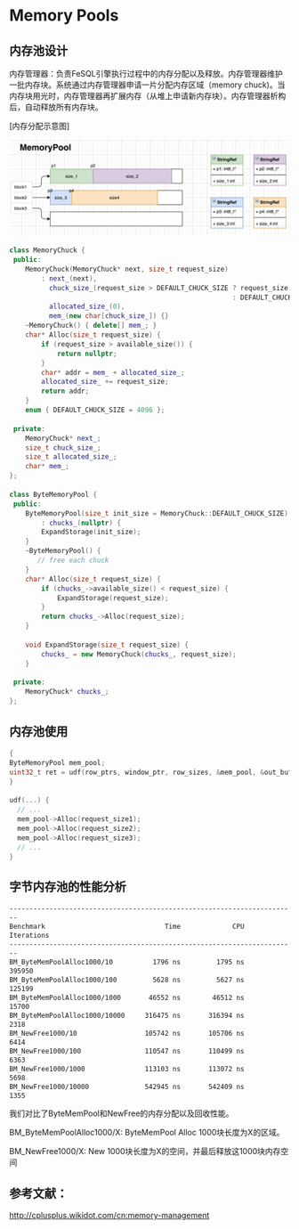 # Memory Pools

## 内存池设计

内存管理器：负责FeSQL引擎执行过程中的内存分配以及释放。内存管理器维护一批内存块。系统通过内存管理器申请一片分配内存区域（memory chuck)。当内存块用光时，内存管理器再扩展内存（从堆上申请新内存块）。内存管理器析构后，自动释放所有内存块。

[内存分配示意图]

![image-20200722114338949](./img/memory_pool.png)

```C++
class MemoryChuck {
 public:
    MemoryChuck(MemoryChuck* next, size_t request_size)
        : next_(next),
          chuck_size_(request_size > DEFAULT_CHUCK_SIZE ? request_size
                                                        : DEFAULT_CHUCK_SIZE),
          allocated_size_(0),
          mem_(new char[chuck_size_]) {}
    ~MemoryChuck() { delete[] mem_; }
    char* Alloc(size_t request_size) {
        if (request_size > available_size()) {
            return nullptr;
        }
        char* addr = mem_ + allocated_size_;
        allocated_size_ += request_size;
        return addr;
    }  
    enum { DEFAULT_CHUCK_SIZE = 4096 };

 private:
    MemoryChuck* next_;
    size_t chuck_size_;
    size_t allocated_size_;
    char* mem_;
};

class ByteMemoryPool {
 public:
    ByteMemoryPool(size_t init_size = MemoryChuck::DEFAULT_CHUCK_SIZE)
        : chucks_(nullptr) {
        ExpandStorage(init_size);
    }
    ~ByteMemoryPool() {
       // free each chuck
    }
    char* Alloc(size_t request_size) {
        if (chucks_->available_size() < request_size) {
            ExpandStorage(request_size);
        }
        return chucks_->Alloc(request_size);
    }

    void ExpandStorage(size_t request_size) {
        chucks_ = new MemoryChuck(chucks_, request_size);
    }

 private:
    MemoryChuck* chucks_;
};
```





## 内存池使用

```C++
{
ByteMemoryPool mem_pool;
uint32_t ret = udf(row_ptrs, window_ptr, row_sizes, &mem_pool, &out_buf); // udf中将使用mem_pool申请临时内存
}

udf(...) {
  // ...
  mem_pool->Alloc(request_size1);
  mem_pool->Alloc(request_size2);
  mem_pool->Alloc(request_size3);
  // ...
}
```



## 字节内存池的性能分析

```
------------------------------------------------------------------------
Benchmark                              Time             CPU   Iterations
------------------------------------------------------------------------
BM_ByteMemPoolAlloc1000/10          1796 ns         1795 ns       395950
BM_ByteMemPoolAlloc1000/100         5628 ns         5627 ns       125199
BM_ByteMemPoolAlloc1000/1000       46552 ns        46512 ns        15700
BM_ByteMemPoolAlloc1000/10000     316475 ns       316394 ns         2318
BM_NewFree1000/10                 105742 ns       105706 ns         6414
BM_NewFree1000/100                110547 ns       110499 ns         6363
BM_NewFree1000/1000               113103 ns       113072 ns         5698
BM_NewFree1000/10000              542945 ns       542409 ns         1355

```

我们对比了ByteMemPool和NewFree的内存分配以及回收性能。

BM_ByteMemPoolAlloc1000/X: ByteMemPool Alloc 1000块长度为X的区域。

BM_NewFree1000/X: New 1000块长度为X的空间，并最后释放这1000块内存空间

## 参考文献：

http://cplusplus.wikidot.com/cn:memory-management